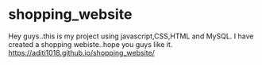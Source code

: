 # shopping_website
Hey guys..this is my project using javascript,CSS,HTML and MySQL. I have created a shopping webiste..hope you guys like it.
https://aditi1018.github.io/shopping_website/
